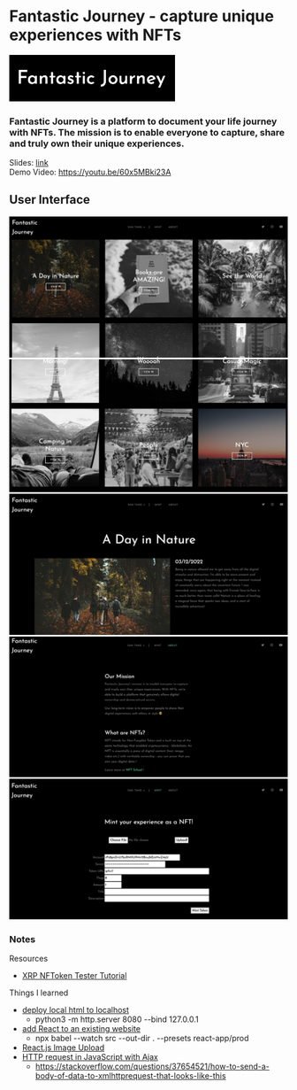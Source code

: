 # Fantastic Journey - capture unique experiences with NFTs 

<img src="./images/logo.png" alt="Image" width="300"/>

### Fantastic Journey is a platform to document your life journey with NFTs. The mission is to enable everyone to capture, share and truly own their unique experiences.    

Slides: [link](https://docs.google.com/presentation/d/1AlBzQOypCg_NxC9LPO--H8dyvdlbqtXgtilIsQ98BrE/edit?usp=sharing)  
Demo Video: https://youtu.be/60x5MBki23A   

## User Interface
![main](./images/main-page.png)
![main2](./images/main-page-2.png)
![nft](./images/nft-page.png)
![about](./images/about-page.png)
![mint](./images/mint-page.png)


### Notes 
Resources
* [XRP NFToken Tester Tutorial](https://xrpl.org/nftoken-tester-tutorial.html)   

Things I learned 
* [deploy local html to localhost](https://stackoverflow.com/questions/7943751/what-is-the-python-3-equivalent-of-python-m-simplehttpserver)
    * python3 -m http.server 8080 --bind 127.0.0.1 
* [add React to an existing website](https://reactjs.org/docs/add-react-to-a-website.html)
    * npx babel --watch src --out-dir . --presets react-app/prod
* [React.js Image Upload](https://academind.com/tutorials/reactjs-image-upload)
* [HTTP request in JavaScript with Ajax](https://www.freecodecamp.org/news/here-is-the-most-popular-ways-to-make-an-http-request-in-javascript-954ce8c95aaa/)
    * https://stackoverflow.com/questions/37654521/how-to-send-a-body-of-data-to-xmlhttprequest-that-looks-like-this 
 

